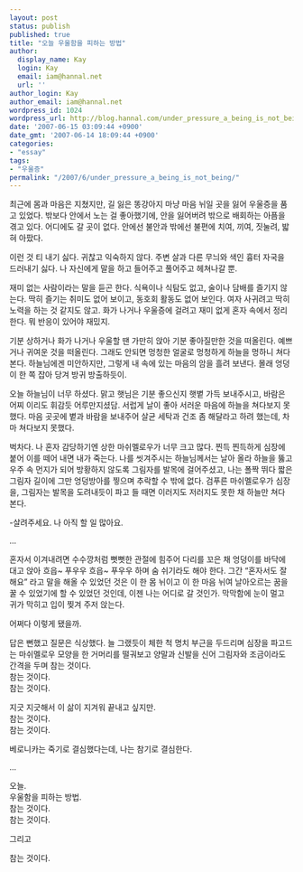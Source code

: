 ```yaml
---
layout: post
status: publish
published: true
title: "오늘 우울함을 피하는 방법"
author:
  display_name: Kay
  login: Kay
  email: iam@hannal.net
  url: ''
author_login: Kay
author_email: iam@hannal.net
wordpress_id: 1024
wordpress_url: http://blog.hannal.com/under_pressure_a_being_is_not_being/
date: '2007-06-15 03:09:44 +0900'
date_gmt: '2007-06-14 18:09:44 +0900'
categories:
- "essay"
tags:
- "우울증"
permalink: "/2007/6/under_pressure_a_being_is_not_being/"
---
```

<p>최근에 몸과 마음은 지쳤지만, 길 잃은 똥강아지 마냥 마음 뉘일 곳을 잃어 우울증을 품고 있었다. 밖보다 안에서 노는 걸 좋아했기에, 안을 잃어버려 밖으로 배회하는 아픔을 겪고 있다. 어디에도 갈 곳이 없다. 안에선 불안과 밖에선 불편에 치여, 끼여, 짓눌려, 밟혀 아팠다.</p>
<p>이런 것 티 내기 싫다. 귀찮고 익숙하지 않다. 주변 살과 다른 무늬와 색인 흉터 자국을 드러내기 싫다. 나 자신에게 말을 하고 들어주고 풀어주고 헤쳐나갈 뿐.</p>
<p>재미 없는 사람이라는 말을 듣곤 한다. 식욕이나 식탐도 없고, 술이나 담배를 즐기지 않는다. 딱히 즐기는 취미도 없어 보이고, 동호회 활동도 없어 보인다. 여자 사귀려고 딱히 노력을 하는 것 같지도 않고. 화가 나거나 우울증에 걸려고 재미 없게 혼자 속에서 정리한다. 뭐 반응이 있어야 재밌지.</p>
<p>기분 상하거나 화가 나거나 우울할 땐 가만히 앉아 기분 좋아질만한 것을 떠올린다. 예쁘거나 귀여운 것을 떠올린다. 그래도 안되면 멍청한 얼굴로 멍청하게 하늘을 멍하니 쳐다본다. 하늘님에겐 미안하지만, 그렇게 내 속에 있는 마음의 암을 흘려 보낸다. 몰래 엉덩이 한 쪽 잡아 당겨 방귀 방출하듯이.</p>
<p>오늘 하늘님이 너무 하셨다. 맑고 햇님은 기분 좋으신지 햇볕 가득 보내주시고, 바람은 어찌 이리도 휘감듯 어루만지셨담. 서럽게 날이 좋아 서러운 마음에 하늘을 쳐다보지 못했다. 마음 곳곳에 볕과 바람을 보내주어 살균 세탁과 건조 좀 해달라고 하려 했는데, 차마 쳐다보지 못했다.</p>
<p>벅차다. 나 혼자 감당하기엔 상한 마쉬멜로우가 너무 크고 많다. 찐득 찐득하게 심장에 붙어 이를 떼어 내면 내가 죽는다. 나를 씻겨주시는 하늘님께서는 날아 올라 하늘을 뚫고 우주 속 먼지가 되어 방황하지 않도록 그림자를 발목에 걸어주셨고, 나는 폴짝 뛰다 짧은 그림자 길이에 그만 엉덩방아를 찧으며 추락할 수 밖에 없다. 검푸른 마쉬멜로우가 심장을, 그림자는 발목을 도려내듯이 파고 들 때면 이러지도 저러지도 못한 채 하늘만 쳐다 본다.</p>
<p>-살려주세요. 나 아직 할 일 많아요.</p>
<p>...</p>
<p>혼자서 이겨내려면 수수깡처럼 뻣뻣한 관절에 힘주어 다리를 꼬은 채 엉덩이를 바닥에 대고 앉아 흐읍~ 푸우우 흐읍~ 푸우우 하며 숨 쉬기라도 해야 한다. 그간 “혼자서도 잘해요” 라고 말을 해올 수 있었던 것은 이 한 몸 뉘이고 이 한 마음 뉘여 날아오르는 꿈을 꿀 수 있었기에 할 수 있었던 것인데, 이젠 나는 어디로 갈 것인가. 막막함에 눈이 멀고 귀가 막히고 입이 찢겨 주저 앉는다.</p>
<p>어쩌다 이렇게 됐을까.</p>
<p>답은 뻔했고 질문은 식상했다. 늘 그랬듯이 체한 척 명치 부근을 두드리며 심장을 파고드는 마쉬멜로우 모양을 한 거머리를 떨궈보고 양말과 신발을 신어 그림자와 조금이라도 간격을 두며 참는 것이다.<br />
참는 것이다.<br />
참는 것이다.</p>
<p>지긋 지긋해서 이 삶이 지겨워 끝내고 싶지만.<br />
참는 것이다.<br />
참는 것이다.</p>
<p>베로니카는 죽기로 결심했다는데, 나는 참기로 결심한다.</p>
<p>...</p>
<p>오늘.<br />
우울함을 피하는 방법.<br />
참는 것이다.<br />
참는 것이다.</p>
<p>그리고</p>
<p>참는 것이다.</p>
